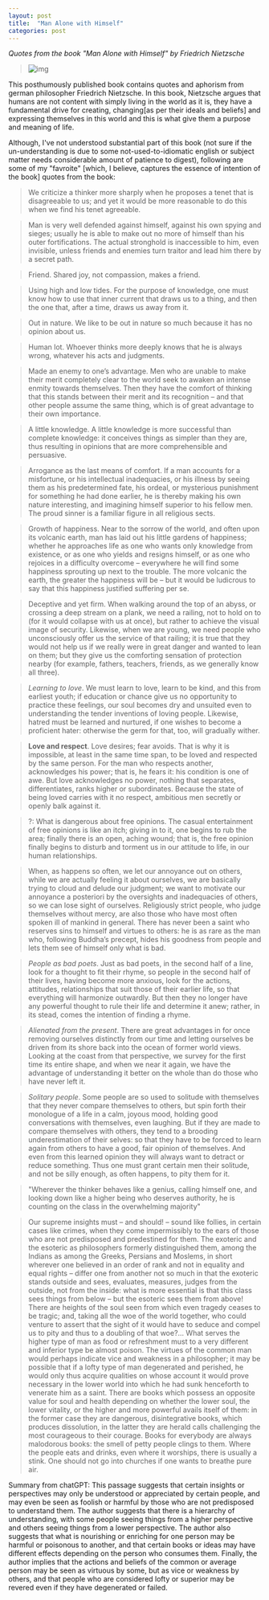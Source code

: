```yaml
---
layout: post
title:  "Man Alone with Himself"
categories: post
---
```

_Quotes from the book "Man Alone with Himself" by Friedrich Nietzsche_   
<!--more-->

> ![img](https://images-na.ssl-images-amazon.com/images/S/compressed.photo.goodreads.com/books/1330567060i/5956506.jpg)

This posthumously published book contains quotes and aphorism from german philosopher Friedrich Nietzsche. In this book, Nietzsche argues that humans are not content with simply living in the world as it is, they have a fundamental drive for creating, changing[as per their ideals and beliefs] and expressing themselves in this world and this is what give them a purpose and meaning of life.

Although, I've not understood substantial part of this book (not sure if the un-understanding is due to some not-used-to-idiomatic english or subject matter needs considerable amount of patience to digest), following are some of my "favroite" [which, I believe, captures the essence of intention of the book] quotes from the book:

> We criticize a thinker more sharply when he proposes a tenet that is disagreeable to us; and yet it would be more reasonable to do this when we find his tenet agreeable.

> Man is very well defended against himself, against his own spying and sieges; usually he is able to make out no more of himself than his outer fortifications. The actual stronghold is inaccessible to him, even invisible, unless friends and enemies turn traitor and lead him there by a secret path.

> Friend. Shared joy, not compassion, makes a friend.

> Using high and low tides. For the purpose of knowledge, one must know how to use that inner current that draws us to a thing, and then the one that, after a time, draws us away from it.

> Out in nature. We like to be out in nature so much because it has no opinion about us.

> Human lot. Whoever thinks more deeply knows that he is always wrong, whatever his acts and judgments.

> Made an enemy to one’s advantage. Men who are unable to make their merit completely clear to the world seek to awaken an intense enmity towards themselves. Then they have the comfort of thinking that this stands between their merit and its recognition – and that other people assume the same thing, which is of great advantage to their own importance.

> A little knowledge. A little knowledge is more successful than complete knowledge: it conceives things as simpler than they are, thus resulting in opinions that are more comprehensible and persuasive.


> Arrogance as the last means of comfort. If a man accounts for a misfortune, or his intellectual inadequacies, or his illness by seeing them as his predetermined fate, his ordeal, or mysterious punishment for something he had done earlier, he is thereby making his own nature interesting, and imagining himself superior to his fellow men. The proud sinner is a familiar figure in all religious sects.

> Growth of happiness. Near to the sorrow of the world, and often upon its volcanic earth, man has laid out his little gardens of happiness; whether he approaches life as one who wants only knowledge from existence, or as one who yields and resigns himself, or as one who rejoices in a difficulty overcome – everywhere he will find some happiness sprouting up next to the trouble. The more volcanic the earth, the greater the happiness will be – but it would be ludicrous to say that this happiness justified suffering per se.


> Deceptive and yet firm. When walking around the top of an abyss, or crossing a deep stream on a plank, we need a railing, not to hold on to (for it would collapse with us at once), but rather to achieve the visual image of security. Likewise, when we are young, we need people who unconsciously offer us the service of that railing; it is true that they would not help us if we really were in great danger and wanted to lean on them; but they give us the comforting sensation of protection nearby (for example, fathers, teachers, friends, as we generally know all three).


> *Learning to love*. We must learn to love, learn to be kind, and this from earliest youth; if education or chance give us no opportunity to practice these feelings, our soul becomes dry and unsuited even to understanding the tender inventions of loving people. Likewise, hatred must be learned and nurtured, if one wishes to become a proficient hater: otherwise the germ for that, too, will gradually wither.

> **Love and respect**. Love desires; fear avoids. That is why it is impossible, at least in the same time span, to be loved and respected by the same person. For the man who respects another, acknowledges his power; that is, he fears it: his condition is one of awe. But love acknowledges no power, nothing that separates, differentiates, ranks higher or subordinates. Because the state of being loved carries with it no respect, ambitious men secretly or openly balk against it.

> ?: What is dangerous about free opinions. The casual entertainment of free opinions is like an itch; giving in to it, one begins to rub the area; finally there is an open, aching wound; that is, the free opinion finally begins to disturb and torment us in our attitude to life, in our human relationships.    


> When, as happens so often, we let our annoyance out on others, while we are actually feeling it about ourselves, we are basically trying to cloud and delude our judgment; we want to motivate our annoyance a posteriori by the oversights and inadequacies of others, so we can lose sight of ourselves. Religiously strict people, who judge themselves without mercy, are also those who have most often spoken ill of mankind in general. There has never been a saint who reserves sins to himself and virtues to others: he is as rare as the man who, following Buddha’s precept, hides his goodness from people and lets them see of himself only what is bad.


> *People as bad poets*. Just as bad poets, in the second half of a line, look for a thought to fit their rhyme, so people in the second half of their lives, having become more anxious, look for the actions, attitudes, relationships that suit those of their earlier life, so that everything will harmonize outwardly. But then they no longer have any powerful thought to rule their life and determine it anew; rather, in its stead, comes the intention of finding a rhyme.

> *Alienated from the present*. There are great advantages in for once removing ourselves distinctly from our time and letting ourselves be driven from its shore back into the ocean of former world views. Looking at the coast from that perspective, we survey for the first time its entire shape, and when we near it again, we have the advantage of understanding it better on the whole than do those who have never left it.

> *Solitary people*. Some people are so used to solitude with themselves that they never compare themselves to others, but spin forth their monologue of a life in a calm, joyous mood, holding good conversations with themselves, even laughing. But if they are made to compare themselves with others, they tend to a brooding underestimation of their selves: so that they have to be forced to learn again from others to have a good, fair opinion of themselves. And even from this learned opinion they will always want to detract or reduce something. Thus one must grant certain men their solitude, and not be silly enough, as often happens, to pity them for it.

> "Wherever the thinker behaves like a genius, calling himself one, and looking down like a higher being who deserves authority, he is counting on the class in the overwhelming majority"

>Our supreme insights must – and should! – sound like follies, in certain cases like crimes, when they come impermissibly to the ears of those who are not predisposed and predestined for them. The exoteric and the esoteric as philosophers formerly distinguished them, among the Indians as among the Greeks, Persians and Moslems, in short wherever one believed in an order of rank and not in equality and equal rights – differ one from another not so much in that the exoteric stands outside and sees, evaluates, measures, judges from the outside, not from the inside: what is more essential is that this class sees things from below – but the esoteric sees them from above! There are heights of the soul seen from which even tragedy ceases to be tragic; and, taking all the woe of the world together, who could venture to assert that the sight of it would have to seduce and compel us to pity and thus to a doubling of that woe?... What serves the higher type of man as food or refreshment must to a very different and inferior type be almost poison. The virtues of the common man would perhaps indicate vice and weakness in a philosopher; it may be possible that if a lofty type of man degenerated and perished, he would only thus acquire qualities on whose account it would prove necessary in the lower world into which he had sunk henceforth to venerate him as a saint. There are books which possess an opposite value for soul and health depending on whether the lower soul, the lower vitality, or the higher and more powerful avails itself of them: in the former case they are dangerous, disintegrative books, which produces dissolution, in the latter they are herald calls challenging the most courageous to their courage. Books for everybody are always malodorous books: the smell of petty people clings to them. Where the people eats and drinks, even where it worships, there is usually a stink. One should not go into churches if one wants to breathe pure air.

Summary from chatGPT: This passage suggests that certain insights or perspectives may only be understood or appreciated by certain people, and may even be seen as foolish or harmful by those who are not predisposed to understand them. The author suggests that there is a hierarchy of understanding, with some people seeing things from a higher perspective and others seeing things from a lower perspective. The author also suggests that what is nourishing or enriching for one person may be harmful or poisonous to another, and that certain books or ideas may have different effects depending on the person who consumes them. Finally, the author implies that the actions and beliefs of the common or average person may be seen as virtuous by some, but as vice or weakness by others, and that people who are considered lofty or superior may be revered even if they have degenerated or failed.